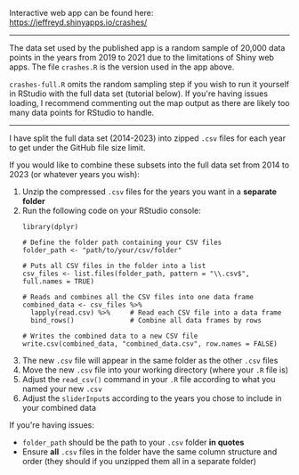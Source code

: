 Interactive web app can be found here: https://jeffreyd.shinyapps.io/crashes/

___

The data set used by the published app is a random sample of 20,000 data points in the years from 2019 to 2021 due to the limitations of Shiny web apps. The file `crashes.R` is the version used in the app above.

`crashes-full.R` omits the random sampling step if you wish to run it yourself in RStudio with the full data set (tutorial below).
If you're having issues loading, I recommend commenting out the map output as there are likely too many data points for RStudio to handle.

___

I have split the full data set (2014-2023) into zipped `.csv` files for each year to get under the GitHub file size limit. 

If you would like to combine these subsets into the full data set from 2014 to 2023 (or whatever years you wish):
  1. Unzip the compressed `.csv` files for the years you want in a **separate folder**
  2. Run the following code on your RStudio console:
     ```
     library(dplyr)
      
     # Define the folder path containing your CSV files
     folder_path <- "path/to/your/csv/folder"
      
     # Puts all CSV files in the folder into a list
     csv_files <- list.files(folder_path, pattern = "\\.csv$", full.names = TRUE)
      
     # Reads and combines all the CSV files into one data frame
     combined_data <- csv_files %>%
       lapply(read.csv) %>%     # Read each CSV file into a data frame
       bind_rows()              # Combine all data frames by rows
      
     # Writes the combined data to a new CSV file
     write.csv(combined_data, "combined_data.csv", row.names = FALSE)
     ```
  3. The new `.csv` file will appear in the same folder as the other `.csv` files
  4. Move the new `.csv` file into your working directory (where your `.R` file is)
  5. Adjust the `read_csv()` command in your `.R` file according to what you named your new `.csv`
  6. Adjust the `sliderInput`s according to the years you chose to include in your combined data

If you're having issues:
- `folder_path` should be the path to your `.csv` folder **in quotes**
- Ensure **all** `.csv` files in the folder have the same column structure and order (they should if you unzipped them all in a separate folder)
